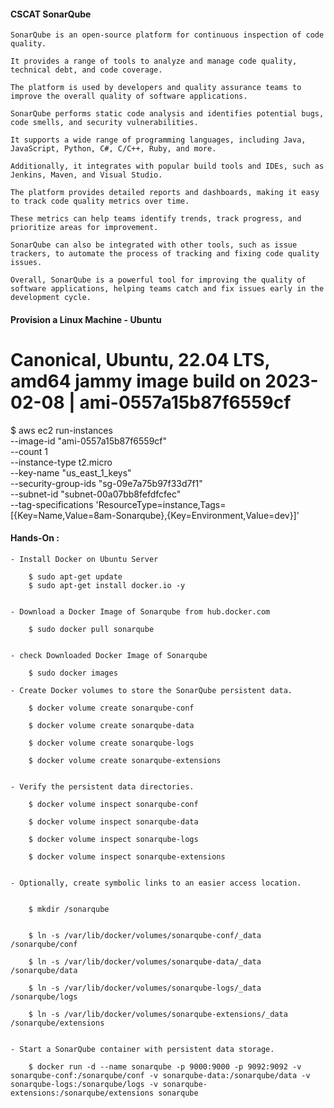 #### CSCAT SonarQube

    SonarQube is an open-source platform for continuous inspection of code quality. 
    
    It provides a range of tools to analyze and manage code quality, technical debt, and code coverage. 
    
    The platform is used by developers and quality assurance teams to improve the overall quality of software applications.

    SonarQube performs static code analysis and identifies potential bugs, code smells, and security vulnerabilities. 

    It supports a wide range of programming languages, including Java, JavaScript, Python, C#, C/C++, Ruby, and more. 
    
    Additionally, it integrates with popular build tools and IDEs, such as Jenkins, Maven, and Visual Studio.

    The platform provides detailed reports and dashboards, making it easy to track code quality metrics over time. 
    
    These metrics can help teams identify trends, track progress, and prioritize areas for improvement. 
    
    SonarQube can also be integrated with other tools, such as issue trackers, to automate the process of tracking and fixing code quality issues.

    Overall, SonarQube is a powerful tool for improving the quality of software applications, helping teams catch and fix issues early in the development cycle.

#### Provision a Linux Machine - Ubuntu

# Canonical, Ubuntu, 22.04 LTS, amd64 jammy image build on 2023-02-08 | ami-0557a15b87f6559cf

$ aws ec2 run-instances \
--image-id "ami-0557a15b87f6559cf" \
--count 1 \
--instance-type t2.micro \
--key-name "us_east_1_keys" \
--security-group-ids "sg-09e7a75b97f33d7f1" \
--subnet-id "subnet-00a07bb8fefdfcfec" \
--tag-specifications 'ResourceType=instance,Tags=[{Key=Name,Value=8am-Sonarqube},{Key=Environment,Value=dev}]'



#### Hands-On :

    - Install Docker on Ubuntu Server

        $ sudo apt-get update 
        $ sudo apt-get install docker.io -y


    - Download a Docker Image of Sonarqube from hub.docker.com

        $ sudo docker pull sonarqube


    - check Downloaded Docker Image of Sonarqube

        $ sudo docker images

    - Create Docker volumes to store the SonarQube persistent data.

        $ docker volume create sonarqube-conf

        $ docker volume create sonarqube-data

        $ docker volume create sonarqube-logs

        $ docker volume create sonarqube-extensions


    - Verify the persistent data directories.

        $ docker volume inspect sonarqube-conf

        $ docker volume inspect sonarqube-data

        $ docker volume inspect sonarqube-logs

        $ docker volume inspect sonarqube-extensions


    - Optionally, create symbolic links to an easier access location.


        $ mkdir /sonarqube


        $ ln -s /var/lib/docker/volumes/sonarqube-conf/_data /sonarqube/conf

        $ ln -s /var/lib/docker/volumes/sonarqube-data/_data /sonarqube/data

        $ ln -s /var/lib/docker/volumes/sonarqube-logs/_data /sonarqube/logs

        $ ln -s /var/lib/docker/volumes/sonarqube-extensions/_data /sonarqube/extensions


    - Start a SonarQube container with persistent data storage.

        $ docker run -d --name sonarqube -p 9000:9000 -p 9092:9092 -v sonarqube-conf:/sonarqube/conf -v sonarqube-data:/sonarqube/data -v sonarqube-logs:/sonarqube/logs -v sonarqube-extensions:/sonarqube/extensions sonarqube